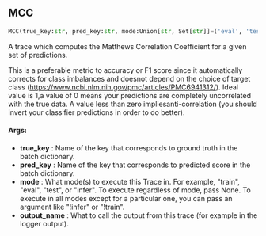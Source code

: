 ## MCC
```python
MCC(true_key:str, pred_key:str, mode:Union[str, Set[str]]=('eval', 'test'), output_name:str='mcc') -> None
```
A trace which computes the Matthews Correlation Coefficient for a given set of predictions.

This is a preferable metric to accuracy or F1 score since it automatically corrects for class imbalances and doesnot depend on the choice of target class (https://www.ncbi.nlm.nih.gov/pmc/articles/PMC6941312/). Ideal value is 1,a value of 0 means your predictions are completely uncorrelated with the true data. A value less than zero impliesanti-correlation (you should invert your classifier predictions in order to do better).



#### Args:

* **true_key** :  Name of the key that corresponds to ground truth in the batch dictionary.
* **pred_key** :  Name of the key that corresponds to predicted score in the batch dictionary.
* **mode** :  What mode(s) to execute this Trace in. For example, "train", "eval", "test", or "infer". To execute            regardless of mode, pass None. To execute in all modes except for a particular one, you can pass an argument            like "!infer" or "!train".
* **output_name** :  What to call the output from this trace (for example in the logger output).    